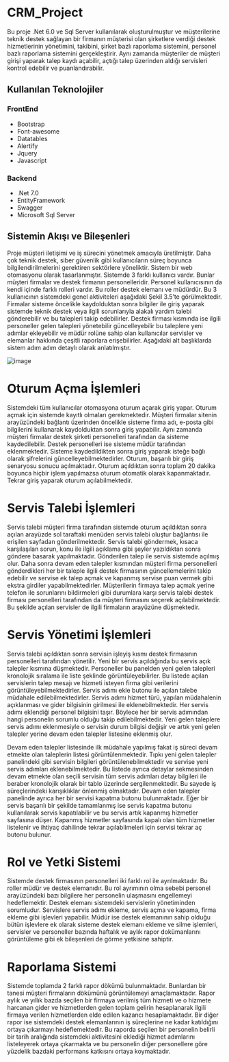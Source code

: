 # CRM_Project
Bu proje .Net 6.0 ve Sql Server kullanılarak oluşturulmuştur ve müşterilerine teknik destek sağlayan bir firmanın müşterisi olan şirketlere verdiği destek hizmetlerinin yönetimini, takibini, şirket bazlı raporlama sistemini, personel bazlı raporlama sistemini gerçekleştirir. Aynı zamanda müşteriler de müşteri girişi yaparak talep kaydı açabilir, açtığı talep üzerinden aldığı servisleri kontrol edebilir ve puanlandırabilir.

## Kullanılan Teknolojiler
### FrontEnd
* Bootstrap
* Font-awesome
* Datatables
* Alertify
* Jquery
* Javascript
### Backend
* .Net 7.0
* EntityFramework
* Swagger
* Microsoft Sql Server

## Sistemin Akışı ve Bileşenleri

Proje müşteri iletişimi ve iş sürecini yönetmek amacıyla üretilmiştir. Daha çok teknik destek, siber güvenlik gibi kullanıcıların süreç boyunca bilgilendirilmelerini gerektiren sektörlere yöneliktir. Sistem bir web otomasyonu olarak tasarlanmıştır. Sistemde 3 farklı kullanıcı vardır. Bunlar müşteri firmalar ve destek firmanın personelleridir. Personel kullanıcısının da kendi içinde farklı rolleri vardır. Bu roller destek elemanı ve müdürdür. Bu 3 kullanıcının sistemdeki genel aktiviteleri aşağıdaki Şekil 3.5’te görülmektedir. Firmalar sisteme öncelikle kaydolduktan sonra bilgiler ile giriş yaparak sistemde teknik destek veya ilgili sorunlarıyla alakalı yardım talebi gönderebilir ve bu talepleri takip edebilirler. Destek firması kısmında ise ilgili personeller gelen talepleri yönetebilir güncelleyebilir bu taleplere yeni adımlar ekleyebilir ve müdür rolüne sahip olan kullanıcılar servisler ve elemanlar hakkında çeşitli raporlara erişebilirler. Aşağıdaki alt başlıklarda sistem adım adım detaylı olarak anlatılmıştır.

![image](https://github.com/Bayramtatl/CRM_Project/assets/92461836/d837d913-4877-4e3b-a114-ecfe0986ebda)

# Oturum Açma İşlemleri

Sistemdeki tüm kullanıcılar otomasyona oturum açarak giriş yapar. Oturum açmak için sistemde kayıtlı olmaları gerekmektedir. Müşteri firmalar sitenin arayüzündeki bağlantı üzerinden öncelikle sisteme firma adı, e-posta gibi bilgilerini kullanarak kaydolduktan sonra giriş yapabilir. Aynı zamanda müşteri firmalar destek şirketi personelleri tarafından da sisteme kaydedilebilir. Destek personelleri ise sisteme müdür tarafından eklenmektedir. Sisteme kaydedildikten sonra giriş yaparak isteğe bağlı olarak şifrelerini güncelleyebilmektedirler. Oturum, başarılı bir giriş senaryosu sonucu açılmaktadır. Oturum açıldıktan sonra toplam 20 dakika boyunca hiçbir işlem yapılmazsa oturum otomatik olarak kapanmaktadır. Tekrar giriş yaparak oturum açılabilmektedir.

# Servis Talebi İşlemleri

Servis talebi müşteri firma tarafından sistemde oturum açıldıktan sonra açılan arayüzde sol taraftaki menüden servis talebi oluştur bağlantısı ile erişilen sayfadan gönderilmektedir. Servis talebi göndermek, kısaca karşılaşılan sorun, konu ile ilgili açıklama gibi şeyler yazıldıktan sonra göndere basarak yapılmaktadır. Gönderilen talep ile servis sistemde açılmış olur. Daha sonra devam eden talepler kısmından müşteri firma personelleri gönderdikleri her bir taleple ilgili destek firmasının güncellemelerini takip edebilir ve servise ek talep açmak ve kapanmış servise puan vermek gibi ekstra girdiler yapabilmektedirler. Müşterilerin firmaya talep açmak yerine telefon ile sorunlarını bildirmeleri gibi durumlara karşı servis talebi destek firması personelleri tarafından da müşteri firmasını seçerek açılabilmektedir. Bu şekilde açılan servisler de ilgili firmaların arayüzüne düşmektedir.

# Servis Yönetimi İşlemleri
Servis talebi açıldıktan sonra servisin işleyiş kısmı destek firmasının personelleri tarafından yönetilir. Yeni bir servis açıldığında bu servis açık talepler kısmına düşmektedir. Personeller bu panelden yeni gelen talepleri kronolojik sıralama ile liste şeklinde görüntüleyebilirler. Bu listede açılan servislerin talep mesajı ve hizmeti isteyen firma gibi verilerini görüntüleyebilmektedirler. Servis adımı ekle butonu ile açılan talebe müdahale edilebilmektedirler. Servis adımı hizmet türü, yapılan müdahalenin açıklanması ve gider bilgisinin girilmesi ile eklenebilmektedir. Her servis adımı eklendiği personel bilgisini taşır. Böylece her bir servis adımından hangi personelin sorumlu olduğu takip edilebilmektedir. Yeni gelen taleplere servis adımı eklenmesiyle o servisin durum bilgisi değişir ve artık yeni gelen talepler yerine devam eden talepler listesine eklenmiş olur.

Devam eden talepler listesinde ilk müdahale yapılmış fakat iş süreci devam etmekte olan taleplerin listesi görüntülenmektedir. Tıpkı yeni gelen talepler panelindeki gibi servisin bilgileri görüntülenebilmektedir ve servise yeni servis adımları eklenebilmektedir. Bu listede ayrıca detaylar sekmesinden devam etmekte olan seçili servisin tüm servis adımları detay bilgileri ile beraber kronolojik olarak bir tablo üzerinde sergilenmektedir. Bu sayede iş süreçlerindeki karışıklıklar önlenmiş olmaktadır. Devam eden talepler panelinde ayrıca her bir servisi kapatma butonu bulunmaktadır. Eğer bir servis başarılı bir şekilde tamamlanmış ise servis kapatma butonu kullanılarak servis kapatılabilir ve bu servis artık kapanmış hizmetler sayfasına düşer. Kapanmış hizmetler sayfasında kapalı olan tüm hizmetler listelenir ve ihtiyaç dahilinde tekrar açılabilmeleri için servisi tekrar aç butonu bulunur.

# Rol ve Yetki Sistemi

Sistemde destek firmasının personelleri iki farklı rol ile ayrılmaktadır. Bu roller müdür ve destek elemanıdır. Bu rol ayrımının olma sebebi personel arayüzündeki bazı bilgilere her personelin ulaşmasını engellemeyi hedeflemektir. Destek elemanı sistemdeki servislerin yönetiminden sorumludur. Servislere servis adımı ekleme, servis açma ve kapama, firma ekleme gibi işlevleri yapabilir. Müdür ise destek elemanının sahip olduğu bütün işlevlere ek olarak sisteme destek elemanı ekleme ve silme işlemleri, servisler ve personeller bazında haftalık ve aylık rapor dokümanlarını görüntüleme gibi ek bileşenleri de görme yetkisine sahiptir.

# Raporlama Sistemi

Sistemde toplamda 2 farklı rapor dökümü bulunmaktadır. Bunlardan bir tanesi müşteri firmaların dökümünü görüntülemeyi amaçlamaktadır. Rapor aylık ve yıllık bazda seçilen bir firmaya verilmiş tüm hizmeti ve o hizmete harcanan gider ve hizmetlerden gelen toplam gelirin hesaplanarak ilgili firmaya verilen hizmetlerden elde edilen kazancı hesaplamaktadır. Bir diğer rapor ise sistemdeki destek elemanlarının iş süreçlerine ne kadar katıldığını ortaya çıkarmayı hedeflemektedir. Bu raporda seçilen bir personelin belirli bir tarih aralığında sistemdeki aktivitesini eklediği hizmet adımlarını listeleyerek ortaya çıkarmakta ve bu personelin diğer personellere göre yüzdelik bazdaki performans katkısını ortaya koymaktadır.
